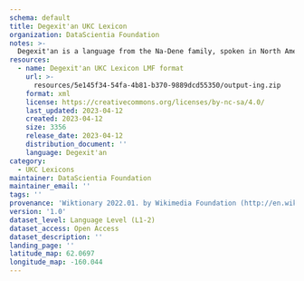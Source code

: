 ```yaml
---
schema: default
title: Degexit'an UKC Lexicon
organization: DataScientia Foundation
notes: >-
  Degexit'an is a language from the Na-Dene family, spoken in North America. The UKC Lexicon of Degexit'an is represented as a lexico-semantic network. It consists of words, word senses, synsets, as well as sense-level and synset-level relationships.
resources:
  - name: Degexit'an UKC Lexicon LMF format
    url: >-
      resources/5e145f34-54fa-4b81-b370-9889dcd55350/output-ing.zip
    format: xml
    license: https://creativecommons.org/licenses/by-nc-sa/4.0/
    last_updated: 2023-04-12
    created: 2023-04-12
    size: 3356
    release_date: 2023-04-12
    distribution_document: ''
    language: Degexit'an
category:
  - UKC Lexicons
maintainer: DataScientia Foundation
maintainer_email: ''
tags: ''
provenance: 'Wiktionary 2022.01. by Wikimedia Foundation (http://en.wiktionary.org); CogNet 2.1 by Khuyagbaatar Batsuren, National University of Mongolia (http://cognet.ukc.disi.unitn.it); Native Languages of the Americas 2021.11. by Laura Redish and Orrin Lewis (http://www.native-languages.org); Princeton WordNet 2.1 by Princeton University (https://wordnet.princeton.edu)'
version: '1.0'
dataset_level: Language Level (L1-2)
dataset_access: Open Access
dataset_description: ''
landing_page: ''
latitude_map: 62.0697
longitude_map: -160.044
---
```


